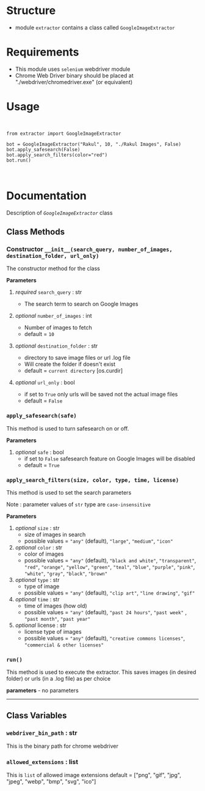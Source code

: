 # Structure
* module `extractor` contains a class called `GoogleImageExtractor`

# Requirements
* This module uses `selenium` webdriver module
* Chrome Web Driver binary should be placed at "./webdriver/chromedriver.exe" (or equivalent)

# Usage
<pre>
<code>

from extractor import GoogleImageExtractor

bot = GoogleImageExtractor("Rakul", 10, "./Rakul Images", False)
bot.apply_safesearch(False)
bot.apply_search_filters(color="red")
bot.run()

</code>
</pre>

# Documentation
Description of *`GoogleImageExtractor`* class

## Class Methods

### Constructor `__init__(search_query, number_of_images, destination_folder, url_only)`
The constructor method for the class

**Parameters**  
1. *required* `search_query` : str
	* The search term to search on Google Images
2. *optional* `number_of_images` : int  
	
	* Number of images to fetch
	* default = `10`
3. *optional* `destination_folder` : str 
	* directory to save image files or url .log file
	* Will create the folder if doesn't exist
	* default = `current directory` [os.curdir]
4. *optional* `url_only` : bool
	* if set to `True` only urls will be saved not the actual image files
	* default = `False` 

### `apply_safesearch(safe)`
This method is used to turn safesearch on or off.

**Parameters**  
1. *optional* `safe` : bool
	* if set to `False` safesearch feature on Google Images will be disabled
	* default = `True`

### `apply_search_filters(size, color, type, time, license)`
This method is used to set the search parameters

Note : parameter values of `str` type are `case-insensitive`

**Parameters**  
1. *optional* `size` : str 
	* size of images in search
	* possible values = `"any"` (default), `"large"`, `"medium"`, `"icon"`
2. *optional* `color` : str 
	* color of images 
	* possible values = `"any"` (default), `"black and white"`, `"transparent"`, `"red"`, `"orange"`, `"yellow"`, `"green"`, `"teal"`, `"blue"`, `"purple"`, `"pink"`, `"white"`, `"gray"`, `"black"`, `"brown"`
3. *optional* `type` : str 
	* type of image
	* possible values = `"any"` (default), `"clip art"`, `"line drawing"`, `"gif"`
4. *optional* `time` : str
	* time of images (how old)
	* possible values = `"any"` (default), `"past 24 hours"`, `"past week"` , `"past month"`, `"past year"`
5. *optional* license : str
	* license type of images
	* possible values = `"any"` (default), `"creative commons licenses"`, `"commercial & other licenses"`

### `run()`
This method is used to execute the extractor. This saves images (in desired folder) or urls (in a .log file) as per choice

**parameters** - no parameters

______

## Class Variables

### `webdriver_bin_path` : str
This is the binary path for chrome webdriver

### `allowed_extensions` : list
This is `list` of allowed image extensions
default = ["png", "gif", "jpg", "jpeg", "webp", "bmp", "svg", "ico"]
